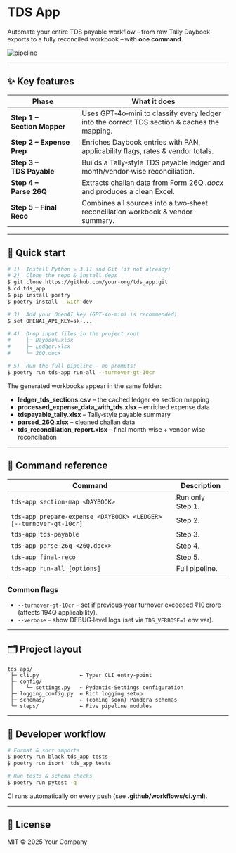# TDS App

Automate your entire TDS payable workflow – from raw Tally Daybook exports to a fully reconciled workbook – with **one command**.

![pipeline](docs/pipeline.svg)

---

## ✨ Key features

| Phase                       | What it does                                                                                 |
| --------------------------- | -------------------------------------------------------------------------------------------- |
| **Step 1 – Section Mapper** | Uses GPT‑4o‑mini to classify every ledger into the correct TDS section & caches the mapping. |
| **Step 2 – Expense Prep**   | Enriches Daybook entries with PAN, applicability flags, rates & vendor totals.               |
| **Step 3 – TDS Payable**    | Builds a Tally‑style TDS payable ledger and month/vendor‑wise reconciliation.                |
| **Step 4 – Parse 26Q**      | Extracts challan data from Form 26Q *.docx* and produces a clean Excel.                      |
| **Step 5 – Final Reco**     | Combines all sources into a two‑sheet reconciliation workbook & vendor summary.              |

---

## 🚀 Quick start

```bash
# 1)  Install Python ≥ 3.11 and Git (if not already)
# 2)  Clone the repo & install deps
$ git clone https://github.com/your‑org/tds_app.git
$ cd tds_app
$ pip install poetry
$ poetry install --with dev

# 3)  Add your OpenAI key (GPT‑4o‑mini is recommended)
$ set OPENAI_API_KEY=sk‑...

# 4)  Drop input files in the project root
#     ├─ Daybook.xlsx
#     ├─ Ledger.xlsx
#     └─ 26Q.docx

# 5)  Run the full pipeline – no prompts!
$ poetry run tds-app run-all --turnover-gt-10cr
```

The generated workbooks appear in the same folder:

* **ledger\_tds\_sections.csv** – the cached ledger ↔ section mapping
* **processed\_expense\_data\_with\_tds.xlsx** – enriched expense data
* **tdspayable\_tally.xlsx** – Tally‑style payable summary
* **parsed\_26Q.xlsx** – cleaned challan data
* **tds\_reconciliation\_report.xlsx** – final month‑wise + vendor‑wise reconciliation

---

## 🔧 Command reference

| Command                                                           | Description      |
| ----------------------------------------------------------------- | ---------------- |
| `tds-app section-map <DAYBOOK>`                                   | Run only Step 1. |
| `tds-app prepare-expense <DAYBOOK> <LEDGER> [--turnover-gt-10cr]` | Step 2.          |
| `tds-app tds-payable`                                             | Step 3.          |
| `tds-app parse-26q <26Q.docx>`                                    | Step 4.          |
| `tds-app final-reco`                                              | Step 5.          |
| `tds-app run-all [options]`                                       | Full pipeline.   |

### Common flags

* `--turnover-gt-10cr` – set if previous‑year turnover exceeded ₹10 crore (affects 194Q applicability).
* `--verbose` – show DEBUG‑level logs (set via `TDS_VERBOSE=1` env var).

---

## 🗂️ Project layout

```text
tds_app/
 ├─ cli.py             ← Typer CLI entry‑point
 ├─ config/
 │    └─ settings.py   ← Pydantic‑Settings configuration
 ├─ logging_config.py  ← Rich logging setup
 ├─ schemas/           ← (coming soon) Pandera schemas
 └─ steps/             ← Five pipeline modules
```

---

## 🧪 Developer workflow

```bash
# Format & sort imports
$ poetry run black tds_app tests
$ poetry run isort  tds_app tests

# Run tests & schema checks
$ poetry run pytest -q
```

CI runs automatically on every push (see **.github/workflows/ci.yml**).

---

## 📄 License

MIT © 2025 Your Company
